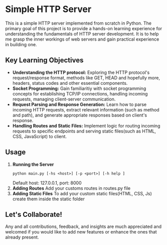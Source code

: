 # **Simple HTTP Server**
This is a simple HTTP server implemented from scratch in Python. The primary goal of this project is to provide a hands-on learning experience for understanding the fundamentals of HTTP server development. It is to help me grasp the inner workings of web servers and gain practical experience in building one.


## **Key Learning Objectives**
+ **Understanding the HTTP protocol:** Exploring the HTTP protocol's request/response format, methods like GET, HEAD and hopefully more, headers, status codes and other essential components.
+ **Socket Programming:** Gain familiaritiy with socket programming concepts for establishing TCP/IP connections, handling incoming requests, managing client-server communication.
+ **Request Parsing and Response Generation:** Learn how to parse incoming HTTP requests, extract relevant information (such as method and path), and generate appropriate responses based on client's response.
+ **Handling Routes and Static Files:** Implement logic for routing incoming requests to specific endpoints and serving static files(such as HTML, CSS, JavaScript) to client.

## **Usage**
1. **Running the Server** 
   ```
   python main.py [-hs <host>] [-p <port>] [-h help ]
   ```
   Default host: 127.0.0.1, port: 8000
2. **Adding Routes** Add your customs routes in routes.py file
3. **Adding Static Files** To add your custom static files(HTML, CSS, Js) create them inside the static folder 
  

## **Let's Collaborate!**
Any and all contributions, feedback, and insights are much appreciated and welcomed if you would like to add new features or enhance the ones that already present.
